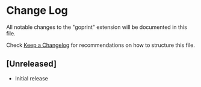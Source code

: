 # Change Log

All notable changes to the "goprint" extension will be documented in this file.

Check [Keep a Changelog](http://keepachangelog.com/) for recommendations on how to structure this file.

## [Unreleased]

- Initial release
